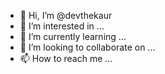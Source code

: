 - 👋 Hi, I’m @devthekaur
- 👀 I’m interested in ...
- 🌱 I’m currently learning ...
- 💞️ I’m looking to collaborate on ...
- 📫 How to reach me ...

<!---
devthekaur/devthekaur is a ✨ special ✨ repository because its `README.md` (this file) appears on your GitHub profile.
You can click the Preview link to take a look at your changes.
--->
